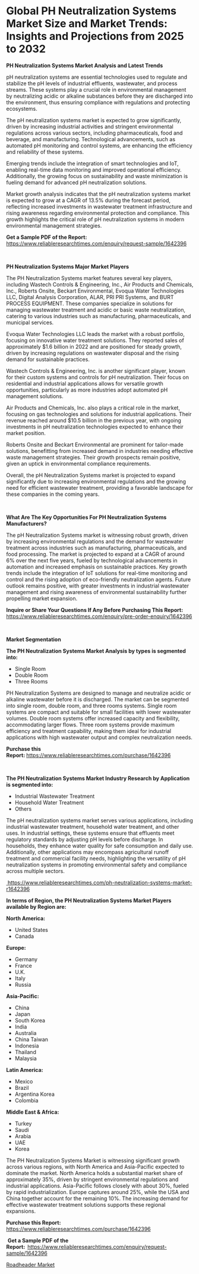 <p><h1>Global PH Neutralization Systems Market Size and Market Trends: Insights and Projections from 2025 to 2032</h1></p><p><strong>PH Neutralization Systems Market Analysis and Latest Trends</strong></p>
<p><p>pH neutralization systems are essential technologies used to regulate and stabilize the pH levels of industrial effluents, wastewater, and process streams. These systems play a crucial role in environmental management by neutralizing acidic or alkaline substances before they are discharged into the environment, thus ensuring compliance with regulations and protecting ecosystems. </p><p>The pH neutralization systems market is expected to grow significantly, driven by increasing industrial activities and stringent environmental regulations across various sectors, including pharmaceuticals, food and beverage, and manufacturing. Technological advancements, such as automated pH monitoring and control systems, are enhancing the efficiency and reliability of these systems. </p><p>Emerging trends include the integration of smart technologies and IoT, enabling real-time data monitoring and improved operational efficiency. Additionally, the growing focus on sustainability and waste minimization is fueling demand for advanced pH neutralization solutions. </p><p>Market growth analysis indicates that the pH neutralization systems market is expected to grow at a CAGR of 13.5% during the forecast period, reflecting increased investments in wastewater treatment infrastructure and rising awareness regarding environmental protection and compliance. This growth highlights the critical role of pH neutralization systems in modern environmental management strategies.</p></p>
<p><strong>Get a Sample PDF of the Report:&nbsp;</strong> <a href="https://www.reliableresearchtimes.com/enquiry/request-sample/1642396?utm_campaign=3583&utm_medium=2&utm_source=Github&utm_content=ia&utm_term=11042025&utm_id=ph-neutralization-systems">https://www.reliableresearchtimes.com/enquiry/request-sample/1642396</a></p>
<p>&nbsp;</p>
<p><strong>PH Neutralization Systems Major Market Players</strong></p>
<p><p>The PH Neutralization Systems market features several key players, including Wastech Controls & Engineering, Inc., Air Products and Chemicals, Inc., Roberts Onsite, Beckart Environmental, Evoqua Water Technologies LLC, Digital Analysis Corporation, ALAR, PRI PRI Systems, and BURT PROCESS EQUIPMENT. These companies specialize in solutions for managing wastewater treatment and acidic or basic waste neutralization, catering to various industries such as manufacturing, pharmaceuticals, and municipal services.</p><p>Evoqua Water Technologies LLC leads the market with a robust portfolio, focusing on innovative water treatment solutions. They reported sales of approximately $1.6 billion in 2022 and are positioned for steady growth, driven by increasing regulations on wastewater disposal and the rising demand for sustainable practices.</p><p>Wastech Controls & Engineering, Inc. is another significant player, known for their custom systems and controls for pH neutralization. Their focus on residential and industrial applications allows for versatile growth opportunities, particularly as more industries adopt automated pH management solutions.</p><p>Air Products and Chemicals, Inc. also plays a critical role in the market, focusing on gas technologies and solutions for industrial applications. Their revenue reached around $10.5 billion in the previous year, with ongoing investments in pH neutralization technologies expected to enhance their market position.</p><p>Roberts Onsite and Beckart Environmental are prominent for tailor-made solutions, benefitting from increased demand in industries needing effective waste management strategies. Their growth prospects remain positive, given an uptick in environmental compliance requirements.</p><p>Overall, the pH Neutralization Systems market is projected to expand significantly due to increasing environmental regulations and the growing need for efficient wastewater treatment, providing a favorable landscape for these companies in the coming years.</p></p>
<p>&nbsp;</p>
<p><strong>What Are The Key Opportunities For PH Neutralization Systems Manufacturers?</strong></p>
<p><p>The pH Neutralization Systems market is witnessing robust growth, driven by increasing environmental regulations and the demand for wastewater treatment across industries such as manufacturing, pharmaceuticals, and food processing. The market is projected to expand at a CAGR of around 6% over the next five years, fueled by technological advancements in automation and increased emphasis on sustainable practices. Key growth trends include the integration of IoT solutions for real-time monitoring and control and the rising adoption of eco-friendly neutralization agents. Future outlook remains positive, with greater investments in industrial wastewater management and rising awareness of environmental sustainability further propelling market expansion.</p></p>
<p><strong>Inquire or Share Your Questions If Any Before Purchasing This Report:</strong> <a href="https://www.reliableresearchtimes.com/enquiry/pre-order-enquiry/1642396?utm_campaign=3583&utm_medium=2&utm_source=Github&utm_content=ia&utm_term=11042025&utm_id=ph-neutralization-systems">https://www.reliableresearchtimes.com/enquiry/pre-order-enquiry/1642396</a></p>
<p>&nbsp;</p>
<p><strong>Market Segmentation</strong></p>
<p><strong>The PH Neutralization Systems Market Analysis by types is segmented into:</strong></p>
<p><ul><li>Single Room</li><li>Double Room</li><li>Three Rooms</li></ul></p>
<p><p>PH Neutralization Systems are designed to manage and neutralize acidic or alkaline wastewater before it is discharged. The market can be segmented into single room, double room, and three rooms systems. Single room systems are compact and suitable for small facilities with lower wastewater volumes. Double room systems offer increased capacity and flexibility, accommodating larger flows. Three room systems provide maximum efficiency and treatment capability, making them ideal for industrial applications with high wastewater output and complex neutralization needs.</p></p>
<p><strong>Purchase this Report:&nbsp;</strong><a href="https://www.reliableresearchtimes.com/purchase/1642396?utm_campaign=3583&utm_medium=2&utm_source=Github&utm_content=ia&utm_term=11042025&utm_id=ph-neutralization-systems">https://www.reliableresearchtimes.com/purchase/1642396</a></p>
<p>&nbsp;</p>
<p><strong>The PH Neutralization Systems Market Industry Research by Application is segmented into:</strong></p>
<p><ul><li>Industrial Wastewater Treatment</li><li>Household Water Treatment</li><li>Others</li></ul></p>
<p><p>The pH neutralization systems market serves various applications, including industrial wastewater treatment, household water treatment, and other uses. In industrial settings, these systems ensure that effluents meet regulatory standards by adjusting pH levels before discharge. In households, they enhance water quality for safe consumption and daily use. Additionally, other applications may encompass agricultural runoff treatment and commercial facility needs, highlighting the versatility of pH neutralization systems in promoting environmental safety and compliance across multiple sectors.</p></p>
<p><a href="https://www.reliableresearchtimes.com/ph-neutralization-systems-market-r1642396?utm_campaign=3583&utm_medium=2&utm_source=Github&utm_content=ia&utm_term=11042025&utm_id=ph-neutralization-systems">&nbsp;https://www.reliableresearchtimes.com/ph-neutralization-systems-market-r1642396</a></p>
<p><strong>In terms of Region, the PH Neutralization Systems Market Players available by Region are:</strong></p>
<p>
    <p> <strong> North America: </strong>
        <ul>
            <li>United States</li>
            <li>Canada</li>
        </ul>
        </p> 
    <p> <strong> Europe: </strong>
        <ul>
            <li>Germany</li>
            <li>France</li>
            <li>U.K.</li>
            <li>Italy</li>
            <li>Russia</li>
        </ul>
        </p> 
    <p> <strong> Asia-Pacific: </strong>
        <ul>
            <li>China</li>
            <li>Japan</li>
            <li>South Korea</li>
            <li>India</li>
            <li>Australia</li>
            <li>China Taiwan</li>
            <li>Indonesia</li>
            <li>Thailand</li>
            <li>Malaysia</li>
        </ul>
        </p> 
    <p> <strong> Latin America: </strong>
        <ul>
            <li>Mexico</li>
            <li>Brazil</li>
            <li>Argentina Korea</li>
            <li>Colombia</li>
        </ul>
        </p> 
    <p> <strong> Middle East & Africa: </strong>
        <ul>
            <li>Turkey</li>
            <li>Saudi</li>
            <li>Arabia</li>
            <li>UAE</li>
            <li>Korea</li>
        </ul>
    </p>
    </p>
<p><p>The PH Neutralization Systems Market is witnessing significant growth across various regions, with North America and Asia-Pacific expected to dominate the market. North America holds a substantial market share of approximately 35%, driven by stringent environmental regulations and industrial applications. Asia-Pacific follows closely with about 30%, fueled by rapid industrialization. Europe captures around 25%, while the USA and China together account for the remaining 10%. The increasing demand for effective wastewater treatment solutions supports these regional expansions.</p></p>
<p><strong>Purchase this Report: </strong><a href="https://www.reliableresearchtimes.com/purchase/1642396?utm_campaign=3583&utm_medium=2&utm_source=Github&utm_content=ia&utm_term=11042025&utm_id=ph-neutralization-systems">https://www.reliableresearchtimes.com/purchase/1642396</a></p>
<p>&nbsp;<strong>Get a Sample PDF of the Report:&nbsp;&nbsp;</strong><a href="https://www.reliableresearchtimes.com/enquiry/request-sample/1642396?utm_campaign=3583&utm_medium=2&utm_source=Github&utm_content=ia&utm_term=11042025&utm_id=ph-neutralization-systems">https://www.reliableresearchtimes.com/enquiry/request-sample/1642396</a></p>
<p><strong></strong></p>
<p><p><a href="https://github.com/elceryaneik/Market-Research-Report-List-1/blob/main/roadheader-market.md?utm_campaign=3583&utm_medium=2&utm_source=Github&utm_content=ia&utm_term=11042025&utm_id=ph-neutralization-systems">Roadheader Market</a></p></p>